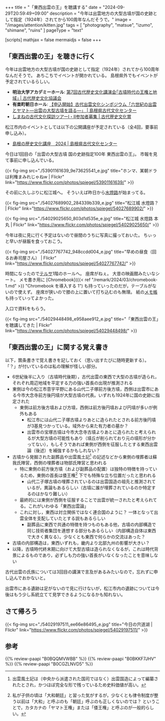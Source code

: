 +++
title = "「東西出雲の王」を聴講する"
date =  "2024-09-29T20:59:49+09:00"
description = "今年は出雲地方の大型古墳が国の史跡として指定（1924年）されてから100周年なんだそうで。"
image = "/images/attention/kitten.jpg"
tags = [ "photography", "matsue", "izumo", "shimane", "ruins" ]
pageType = "text"

[scripts]
  mathjax = false
  mermaidjs = false
+++

## 「東西出雲の王」を聴きに行く

今年は出雲地方の大型古墳が国の史跡として指定（1924年）されてから100周年なんだそうで。
あちこちでイベントが開かれている。
島根県外でもイベントが予定されているらしい。

- **明治大学アカデミーホール**: [第7回古代歴史文化講演会｢古墳時代の王権と地域｣ | 古代歴史文化協議会](https://kodairekibunkyo.jp/event/lectures_7th.html)
- **有楽町朝日ホール**: [【申込開始】古代出雲文化シンポジウム「六世紀の出雲とヤマト―出雲の大型古墳を語る―」 | 島根県古代文化センター](https://shimane-kodaibunka.jp/sympo/r6sympo/)
- [しまねの古代文化探訪ツアーⅠ・Ⅱ参加者募集 | 古代歴史文化賞](https://kodaibunkasho.jp/news/3638)

松江市内のイベントとしては以下の公開講座が予定されている（全4回，要事前申し込み）。

- [島根の歴史文化講座　2024 | 島根県古代文化センター](https://shimane-kodaibunka.jp/sympo/sympo-3424/)

今日は1回目の「出雲の大型古墳 国の史跡指定100年 東西出雲の王」。
市報を見て事前に申し込んでいる。

{{< fig-img src="./53901161639_9e73625541_e.jpg" title="ホンマ、某朝ドラは利権まみれじゃねw | Flickr" link="https://www.flickr.com/photos/spiegel/53901161639/" >}}

その前に久しぶりに松江城へ。
そういえば昨日から[水燈路][松江水燈路]が始まってる。

{{< fig-img src="./54027689902_284339b339_e.jpg" title="松江城 水燈路？ | Flickr" link="https://www.flickr.com/photos/spiegel/54027689902/" >}}

{{< fig-img src="./54029025650_803d1d535e_e.jpg" title="松江城 水燈路 本丸 | Flickr" link="https://www.flickr.com/photos/spiegel/54029025650/" >}}

今年は夜に見に行く予定はないので昼間のうちに写真に撮っておいた。
ちぃっと早いが昼飯を食っておこう。

{{< fig-img src="./54027767742_948ccdd004_e.jpg" title="早めの昼食（回るお寿司屋さん） | Flickr" link="https://www.flickr.com/photos/spiegel/54027767742/" >}}

時間になったので[テルサ][松江テルサ]1階のホールへ。
座席がねぇ。
大昔の映画館みたいなシート。
メモ書き用に [Chromebook]({{< ref "/remark/2024/03/chromebook-1.md" >}} "Chromebook を導入する 1") も持っていったのだが，テーブルがないので使えず。
座席が狭いので膝の上に置いて打ち込むのも無理。
紙の[メモ帳](https://www.amazon.co.jp/dp/B0CGZLNVD5?tag=baldandersinf-22&linkCode=ogi&th=1&psc=1 "Amazon.co.jp: 【HAYAKAWA FACTORY】デルフォニックス ロルバーン ポケット付メモL ホームズ チェック : 文房具・オフィス用品")も持っていってよかった。

入口で資料をもらう。

{{< fig-img src="./54029448498_e958aee912_e.jpg" title="「東西出雲の王」を聴講してきた | Flickr" link="https://www.flickr.com/photos/spiegel/54029448498/" >}}


## 「東西出雲の王」に関する覚え書き

以下，箇条書きで覚え書きを記しておく（思い出すたびに随時更新する）。
「？」が付いているのは私の理解が怪しい部分。

- 6世紀後半に入り（古墳時代後期），古代出雲の東西で大型の古墳が造られ，それぞれ周辺地域を平定する力の強い首長の出現が推測される
- 東側は今の松江市意宇平野にある山代二子塚前方後方墳，西側は出雲市にある今市大念寺前方後円墳が大型古墳の代表。いずれも1924年に国の史跡に指定された
  - 東側は前方後方墳および方墳，西側は前方後円墳および円墳が多いが例外もある
    - 松江市には山代二子塚古墳よりあとに造られたとされる前方後円墳が3基見つかっている。域外から来た有力者の墓か？
    - 出雲市の宝塚古墳は今市大念寺古墳よりあとに造られたと考えられるが大型方墳の可能性もあり（墳丘が削られており元の墳形が分かってない），もしそうであれば東側が西側を征服したとする東西出雲論（後述）を補強するかもしれない？
- 古墳から発掘された副葬品や出雲風土記[^i1] の記述などから東側の埋葬者は蘇我氏陣営，西側の埋葬者は物部氏陣営と思われる
  - 特に東側の前方後方墳（および副葬品の配置）は独特の特徴を持っているため，東側の首長は倭王権[^y1] 下でも特殊な立ち位置だったと思われる
    - 山代二子塚古墳の埋葬されているのは出雲国造の祖先と推測されているが，異論もあるらしい（古墳に誰が埋葬されているのか特定するのはかなり難しい）
  - 最終的には東側が西側を征服することで出雲が統一されたと考えられてる。これがいわゆる「東西出雲論」
  - これに対し，東西は対立関係ではなく連合国のように？ 一体となって出雲全体を支配していたとする説もあるらしい
    - 副葬品に東西で共通の特徴を持つものもある他，古墳の内部構造で同じ技術者集団を連想する部分もあるらしい（内部構造自体は東西で大きく異なる）。少なくとも東西で何らかの交流はあった？
- 古墳の内部構造は，東西いずれも，畿内より北部九州の影響が大きい？
- 以降，古墳時代終末期に向けて大型古墳は造られなくなるが，これは時代背景によるものであり，必ずしも力の強い首長がいなくなったことを意味しない

[^i1]: 出雲風土記は（中央から派遣された国司ではなく）出雲国造によって編纂されたとされ，かつほぼ完全な形で残っているため史料価値が高い。
[^y1]: 私が子供の頃は「大和朝廷」と習った気がするが，少なくとも律令制度が整う以前は「大和」と呼ぶのも「朝廷」呼ぶのも正しくないのでは？ ということで，カタカナの「ヤマト王権」または「倭王権」と呼ぶのが一般的らしい。

古代出雲の氏族については3回目の講演で言及があるみたいなので，忘れずに申し込んでおかないと。

出雲市にある遺跡は足がないので見に行けないが，松江市内の遺跡については今後はもう少し系統立てて見学できるようになるかも知れない。

## さて帰ろう

{{< fig-img src="./54029197511_ee66e86495_e.jpg" title="今日の宍道湖 | Flickr" link="https://www.flickr.com/photos/spiegel/54029197511/" >}}

[松江水燈路]: https://www.suitouro.jp/ "【公式サイト】松江水燈路 2024|9.28-10.20の(土,日,祝) 開催"
[松江テルサ]: https://www.matsue-terrsa.jp/ "松江テルサ"

## 参考

{{% review-paapi "B0BQQMVWBB" %}} <!-- ボディバッグ スリングバッグ CHROME KADET MAX -->
{{% review-paapi "B0BKKF7JHV" %}} <!-- ASUS Chromebook -->
{{% review-paapi "B0CGZLNVD5" %}} <!-- Rollbahn HAYAKAWA FACTORY ホームズ メモ ノート -->
